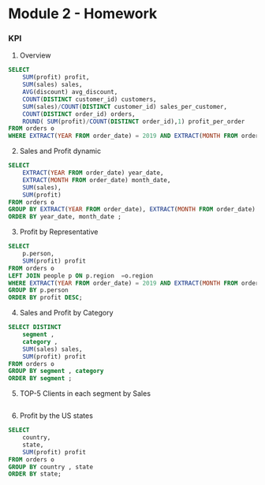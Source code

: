 # Module 2 - Homework

### KPI

1. Overview

```sql
SELECT
	SUM(profit) profit,
	SUM(sales) sales,
	AVG(discount) avg_discount,
	COUNT(DISTINCT customer_id) customers,
	SUM(sales)/COUNT(DISTINCT customer_id) sales_per_customer,
	COUNT(DISTINCT order_id) orders,
	ROUND( SUM(profit)/COUNT(DISTINCT order_id),1) profit_per_order
FROM orders o
WHERE EXTRACT(YEAR FROM order_date) = 2019 AND EXTRACT(MONTH FROM order_date) = 9;
```

2. Sales and Profit dynamic

```sql
SELECT
	EXTRACT(YEAR FROM order_date) year_date,
	EXTRACT(MONTH FROM order_date) month_date,
	SUM(sales),
	SUM(profit)
FROM orders o 
GROUP BY EXTRACT(YEAR FROM order_date), EXTRACT(MONTH FROM order_date)
ORDER BY year_date, month_date ;
```

3. Profit by Representative

```sql
SELECT 
	p.person,
	SUM(profit) profit
FROM orders o 
LEFT JOIN people p ON p.region  =o.region
WHERE EXTRACT(YEAR FROM order_date) = 2019 AND EXTRACT(MONTH FROM order_date) = 9
GROUP BY p.person
ORDER BY profit DESC;
```

4. Sales and Profit by Category

```sql
SELECT DISTINCT 
	segment ,
	category ,
	SUM(sales) sales,
	SUM(profit) profit
FROM orders o
GROUP BY segment , category  
ORDER BY segment ; 
```

5. TOP-5 Clients in each segment by Sales

```sql

```
6. Profit by the US states

```sql
SELECT 
	country,
	state,
	SUM(profit) profit 
FROM orders o
GROUP BY country , state 
ORDER BY state;
```
